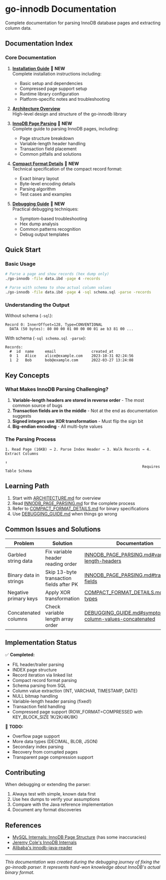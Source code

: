 # go-innodb Documentation

Complete documentation for parsing InnoDB database pages and extracting column data.

## Documentation Index

### Core Documentation

1. **[Installation Guide](INSTALLATION.md)** 📍 **NEW**  
   Complete installation instructions including:
   - Basic setup and dependencies
   - Compressed page support setup
   - Runtime library configuration
   - Platform-specific notes and troubleshooting

2. **[Architecture Overview](ARCHITECTURE.md)**  
   High-level design and structure of the go-innodb library

3. **[InnoDB Page Parsing](INNODB_PAGE_PARSING.md)** 📍 **NEW**  
   Complete guide to parsing InnoDB pages, including:
   - Page structure breakdown
   - Variable-length header handling  
   - Transaction field placement
   - Common pitfalls and solutions

4. **[Compact Format Details](COMPACT_FORMAT_DETAILS.md)** 📍 **NEW**  
   Technical specification of the compact record format:
   - Exact binary layout
   - Byte-level encoding details
   - Parsing algorithm
   - Test cases and examples

5. **[Debugging Guide](DEBUGGING_GUIDE.md)** 📍 **NEW**  
   Practical debugging techniques:
   - Symptom-based troubleshooting
   - Hex dump analysis
   - Common patterns recognition
   - Debug output templates

## Quick Start

### Basic Usage

```bash
# Parse a page and show records (hex dump only)
./go-innodb -file data.ibd -page 4 -records

# Parse with schema to show actual column values
./go-innodb -file data.ibd -page 4 -sql schema.sql -parse -records
```

### Understanding the Output

Without schema (`-sql`):
```
Record 0: InnerOffset=128, Type=CONVENTIONAL
  DATA (50 bytes): 80 00 00 01 00 00 00 01 ae b3 81 00 ...
```

With schema (`-sql schema.sql -parse`):
```
Records:
  #  id  name     email                created_at           
  0  1   Alice    alice@example.com    2023-10-31 02:24:56  
  1  2   Bob      bob@example.com      2022-03-27 13:24:08
```

## Key Concepts

### What Makes InnoDB Parsing Challenging?

1. **Variable-length headers are stored in reverse order** - The most common source of bugs
2. **Transaction fields are in the middle** - Not at the end as documentation suggests  
3. **Signed integers use XOR transformation** - Must flip the sign bit
4. **Big-endian encoding** - All multi-byte values

### The Parsing Process

```
1. Read Page (16KB) → 2. Parse Index Header → 3. Walk Records → 4. Extract Columns
                                                                          ↑
                                                              Requires Table Schema
```

## Learning Path

1. Start with [ARCHITECTURE.md](ARCHITECTURE.md) for overview
2. Read [INNODB_PAGE_PARSING.md](INNODB_PAGE_PARSING.md) for the complete process
3. Refer to [COMPACT_FORMAT_DETAILS.md](COMPACT_FORMAT_DETAILS.md) for binary specifications
4. Use [DEBUGGING_GUIDE.md](DEBUGGING_GUIDE.md) when things go wrong

## Common Issues and Solutions

| Problem | Solution | Documentation |
|---------|----------|---------------|
| Garbled string data | Fix variable header reading order | [INNODB_PAGE_PARSING.md#variable-length-headers](INNODB_PAGE_PARSING.md#variable-length-headers) |
| Binary data in strings | Skip 13-byte transaction fields after PK | [INNODB_PAGE_PARSING.md#transaction-fields](INNODB_PAGE_PARSING.md#transaction-fields) |
| Negative primary keys | Apply XOR transformation | [COMPACT_FORMAT_DETAILS.md#integer-types](COMPACT_FORMAT_DETAILS.md#integer-types) |
| Concatenated columns | Check variable length array order | [DEBUGGING_GUIDE.md#symptom-column-values-concatenated](DEBUGGING_GUIDE.md#symptom-column-values-concatenated) |

## Implementation Status

✅ **Completed:**
- FIL header/trailer parsing
- INDEX page structure  
- Record iteration via linked list
- Compact record format parsing
- Schema parsing from SQL
- Column value extraction (INT, VARCHAR, TIMESTAMP, DATE)
- NULL bitmap handling
- Variable-length header parsing (fixed!)
- Transaction field handling
- Compressed page support (ROW_FORMAT=COMPRESSED with KEY_BLOCK_SIZE 1K/2K/4K/8K)

🚧 **TODO:**
- Overflow page support
- More data types (DECIMAL, BLOB, JSON)
- Secondary index parsing
- Recovery from corrupted pages
- Transparent page compression support

## Contributing

When debugging or extending the parser:

1. Always test with simple, known data first
2. Use hex dumps to verify your assumptions
3. Compare with the Java reference implementation
4. Document any format discoveries

## References

- [MySQL Internals: InnoDB Page Structure](https://dev.mysql.com/doc/internals/en/innodb-page-structure.html) (has some inaccuracies)
- [Jeremy Cole's InnoDB Internals](https://blog.jcole.us/innodb/)
- [Alibaba's innodb-java-reader](https://github.com/alibaba/innodb-java-reader)

---
*This documentation was created during the debugging journey of fixing the go-innodb parser. It represents hard-won knowledge about InnoDB's actual binary format.*